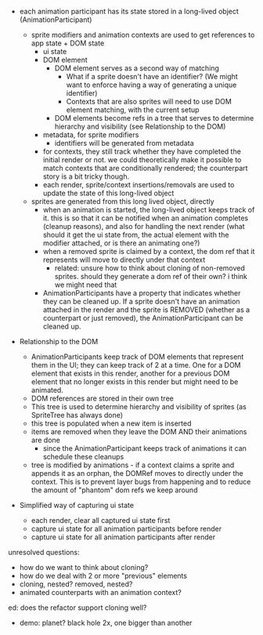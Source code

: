 - each animation participant has its state stored in a long-lived object (AnimationParticipant)
  - sprite modifiers and animation contexts are used to get references to app state + DOM state
    - ui state
    - DOM element
      - DOM element serves as a second way of matching
        - What if a sprite doesn't have an identifier? (We might want to enforce having a way of generating a unique identifier)
        - Contexts that are also sprites will need to use DOM element matching, with the current setup
      - DOM elements become refs in a tree that serves to determine hierarchy and visibility (see Relationship to the DOM)
    - metadata, for sprite modifiers
      - identifiers will be generated from metadata
    - for contexts, they still track whether they have completed the initial render or not. we could theoretically make it possible
      to match contexts that are conditionally rendered; the counterpart story is a bit tricky though.
    - each render, sprite/context insertions/removals are used to update the state of this long-lived object
  - sprites are generated from this long lived object, directly
    - when an animation is started, the long-lived object keeps track of it. this is so that it can be notified when an animation completes (cleanup reasons), and also for handling the next render (what should it get the ui state from, the actual element with the modifier attached, or is there an animating one?)
    - when a removed sprite is claimed by a context, the dom ref that it represents will move to directly under that context
      - related: unsure how to think about cloning of non-removed sprites. should they generate a dom ref of their own? i think we might need that
    - AnimationParticipants have a property that indicates whether they can be cleaned up. If a sprite doesn't have an animation attached in the render and the sprite is REMOVED (whether as a counterpart or just removed), the AnimationParticipant can be cleaned up.

- Relationship to the DOM
  - AnimationParticipants keep track of DOM elements that represent them in the UI; they can keep track of 2 at a time. One for a DOM element that exists in this render, another for a previous DOM element that no longer exists in this render but might need to be animated. 
  - DOM references are stored in their own tree
  - This tree is used to determine hierarchy and visibility of sprites (as SpriteTree has always done)
  - this tree is populated when a new item is inserted
  - items are removed when they leave the DOM AND their animations are done
    - since the AnimationParticipant keeps track of animations it can schedule these cleanups
  - tree is modified by animations - if a context claims a sprite and appends it as an orphan, the DOMRef moves to directly under the context. This is to prevent layer bugs from happening and to reduce the amount of "phantom" dom refs we keep around

- Simplified way of capturing ui state
  - each render, clear all captured ui state first
  - capture ui state for all animation participants before render
  - capture ui state for all animation participants after render

unresolved questions:
- how do we want to think about cloning?
- how do we deal with 2 or more "previous" elements
- cloning, nested? removed, nested?
- animated counterparts with an animation context?

ed: does the refactor support cloning well?

- demo: planet? black hole 2x, one bigger than another
